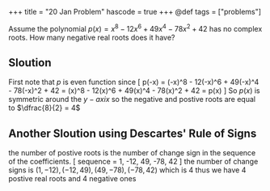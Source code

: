+++
title = "20 Jan Problem"
hascode = true
+++
@def tags = ["problems"]


Assume the polynomial $p(x) = x^8 − 12x^6 + 49x^4 − 78x^2 + 42$ has no complex roots. How many negative
real roots does it have?


## Sloution 

First note that $p$ is even function since 
\[
    p(-x) = (-x)^8 - 12(-x)^6 + 49(-x)^4  - 78(-x)^2 + 42 = 
     (x)^8 - 12(x)^6 + 49(x)^4  - 78(x)^2 + 42 = p(x)
\]
So $p(x)$ is symmetric around the $y-axix$ so the negative and postive roots are equal to 
$\dfrac{8}{2} = 4$


## Another Sloution using Descartes' Rule of Signs 

the number of postive roots is the number of change sign in the sequence of the coefficients.
\[
    sequence = 1, -12, 49, -78, 42
\]
the number of change signs is $(1, -12), (-12, 49), (49, -78), (-78, 42)$ 
which is $4$ thus we have $4$ postive real roots and $4$ negative ones
